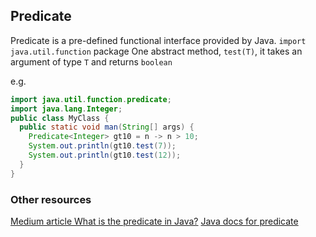 ## Predicate
Predicate is a pre-defined functional interface provided by Java.
`import java.util.function` package
One abstract method, `test(T)`, it takes an argument of type `T` and returns `boolean`

e.g.
```java
import java.util.function.predicate;
import java.lang.Integer;
public class MyClass {
  public static void man(String[] args) {
    Predicate<Integer> gt10 = n -> n > 10;
    System.out.println(gt10.test(7));
    System.out.println(gt10.test(12));
  }
}
```

### Other resources
[Medium article What is the predicate in Java?](https://medium.com/@JavaFusion/what-is-the-predicate-in-java-a7b67ed1884a)
[Java docs for predicate](https://docs.oracle.com/javase/8/docs/api/java/util/function/Predicate.html)
